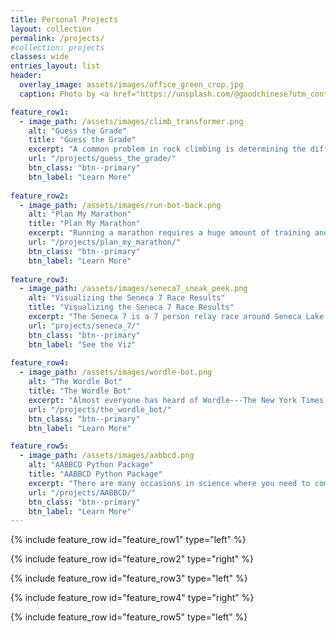 ```yaml
---
title: Personal Projects
layout: collection
permalink: /projects/
#collection: projects
classes: wide
entries_layout: list
header: 
  overlay_image: assets/images/office_green_crop.jpg
  caption: Photo by <a href="https://unsplash.com/@goodchinese?utm_content=creditCopyText&utm_medium=referral&utm_source=unsplash">Unknown Wong</a> on <a href="https://unsplash.com/photos/black-leather-rolling-armchair-near-white-wooden-desk-bXmfBgobSMI?utm_content=creditCopyText&utm_medium=referral&utm_source=unsplash">Unsplash</a>

feature_row1: 
  - image_path: /assets/images/climb_transformer.png 
    alt: "Guess the Grade" 
    title: "Guess the Grade" 
    excerpt: "A common problem in rock climbing is determining the difficulty of a climb. This question is particularly relevant for climbs set on system boards, which are short training walls with a standardized set of hand/foot holds. Climbs on these boards are often set by members of the climbing community, who also (somewhat unreliably) determine the difficulty of the climb. That begs the question---can an AI be trained to estimate system board climb difficulty?" 
    url: "/projects/guess_the_grade/" 
    btn_class: "btn--primary" 
    btn_label: "Learn More" 
 
feature_row2: 
  - image_path: /assets/images/run-bot-back.png
    alt: "Plan My Marathon" 
    title: "Plan My Marathon" 
    excerpt: "Running a marathon requires a huge amount of training and dedication. Committing to a training plan can be difficult, especially when life's other commitments get in the way. What should you do when you have to skip a scheduled run because of prior committments, or because the weather is awful? For the recreational runner without access to a coach, it's hard to determine how to best adjust your training plan. So, let the Plan My Marathon AI do it for you!" 
    url: "/projects/plan_my_marathon/" 
    btn_class: "btn--primary" 
    btn_label: "Learn More" 
 
feature_row3: 
  - image_path: /assets/images/seneca7_sneak_peek.png 
    alt: "Visualizing the Seneca 7 Race Results" 
    title: "Visualizing the Seneca 7 Race Results" 
    excerpt: "The Seneca 7 is a 7 person relay race around Seneca Lake covering a distance of (approximately) 77.7 miles. Each team member runs three legs throughout the day as the rest of the team leapfrogs their way up the course (hopefully ariving at the exchange point in time to switch runners). Using Tableau, I visualized the results of the past several years of this chaotic race." 
    url: "projects/seneca_7/" 
    btn_class: "btn--primary" 
    btn_label: "See the Viz" 
 
feature_row4: 
  - image_path: /assets/images/wordle-bot.png 
    alt: "The Wordle Bot" 
    title: "The Wordle Bot" 
    excerpt: "Almost everyone has heard of Wordle---The New York Times' daily word guessing game. This web app flips the game on its head. Instead of guessing the hidden word yourself, you get to determine the hidden word. Watch as The Wordle Bot finds your hidden word in six tries or less (or your money back) using an information theory-based algorithm! As a bonus, this algorithm can be used to determine some of the best (and worst) first word guesses." 
    url: "/projects/the_wordle_bot/" 
    btn_class: "btn--primary" 
    btn_label: "Learn More"

feature_row5: 
  - image_path: /assets/images/aabbcd.png
    alt: "AABBCD Python Package" 
    title: "AABBCD Python Package" 
    excerpt: "There are many occasions in science where you need to compute numerical integrals involving the product of two compact distributions (*i.e.* distributions that decay rapidly from their center). This compactness imposes a natural sparsity; distributions that are far from each other don't interact, resulting in an integral that is effectively zero. This package (Axis-Aligned Bounding Boxes for Compact Distributions, AABBCD) provides utility functions for leveraging such sparsity for computational savings using algorithms I developed to compute the exact exchange interaction in large-scale systems." 
    url: "/projects/AABBCD/" 
    btn_class: "btn--primary" 
    btn_label: "Learn More"
---
```


{% include feature_row id="feature_row1" type="left" %}

{% include feature_row id="feature_row2" type="right" %}

{% include feature_row id="feature_row3" type="left" %}

{% include feature_row id="feature_row4" type="right" %}

{% include feature_row id="feature_row5" type="left" %}

